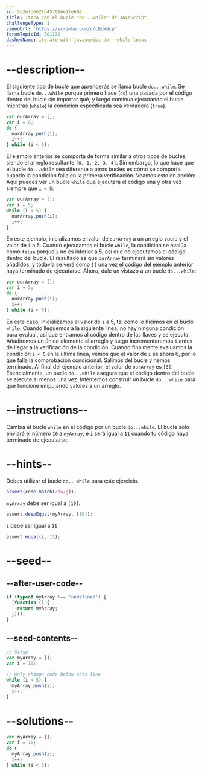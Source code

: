 ```yaml
---
id: 5a2efd662fb457916e1fe604
title: Itera con el bucle "do...while" de JavaScript
challengeType: 1
videoUrl: 'https://scrimba.com/c/cDqWGcp'
forumTopicId: 301172
dashedName: iterate-with-javascript-do---while-loops
---
```


# --description--

El siguiente tipo de bucle que aprenderás se llama bucle `do...while`. Se llama bucle `do...while` porque primero hace (`do`) una pasada por el código dentro del bucle sin importar qué, y luego continua ejecutando el bucle mientras (`while`) la condición especificada sea verdadera (`true`).

```js
var ourArray = [];
var i = 0;
do {
  ourArray.push(i);
  i++;
} while (i < 5);
```

El ejemplo anterior se comporta de forma similar a otros tipos de bucles, siendo el arreglo resultante `[0, 1, 2, 3, 4]`. Sin embargo, lo que hace que el bucle `do...while` sea diferente a otros bucles es cómo se comporta cuando la condición falla en la primera verificación. Veamos esto en acción: Aquí puedes ver un bucle `while` que ejecutará el código una y otra vez siempre que `i < 5`:

```js
var ourArray = [];
var i = 5;
while (i < 5) {
  ourArray.push(i);
  i++;
}
```

En este ejemplo, inicializamos el valor de `ourArray` a un arreglo vacío y el valor de `i` a 5. Cuando ejecutamos el bucle `while`, la condición se evalúa como `false` porque `i` no es inferior a 5, así que no ejecutamos el código dentro del bucle. El resultado es que `ourArray` terminará sin valores añadidos, y todavía se verá como `[]` una vez el código del ejemplo anterior haya terminado de ejecutarse. Ahora, dale un vistazo a un bucle `do...while`:

```js
var ourArray = [];
var i = 5;
do {
  ourArray.push(i);
  i++;
} while (i < 5);
```

En este caso, inicializamos el valor de `i` a 5, tal como lo hicimos en el bucle `while`. Cuando lleguemos a la siguiente línea, no hay ninguna condición para evaluar, así que entramos al código dentro de las llaves y se ejecuta. Añadiremos un único elemento al arreglo y luego incrementaremos `i` antes de llegar a la verificación de la condición. Cuando finalmente evaluamos la condición `i < 5` en la última línea, vemos que el valor de `i` es ahora 6, por lo que falla la comprobación condicional. Salimos del bucle y hemos terminado. Al final del ejemplo anterior, el valor de `ourArray` es `[5]`. Esencialmente, un bucle `do...while` asegura que el código dentro del bucle se ejecute al menos una vez. Intentemos construir un bucle `do...while` para que funcione empujando valores a un arreglo.

# --instructions--

Cambia el bucle `while` en el código por un bucle `do...while`. El bucle solo enviará el número `10` a `myArray`, e `i` será igual a `11` cuando tu código haya terminado de ejecutarse.

# --hints--

Debes utilizar el bucle `do...while` para este ejercicio.

```js
assert(code.match(/do/g));
```

`myArray` debe ser igual a `[10]`.

```js
assert.deepEqual(myArray, [10]);
```

`i` debe ser igual a `11`

```js
assert.equal(i, 11);
```

# --seed--

## --after-user-code--

```js
if (typeof myArray !== 'undefined') {
  (function () {
    return myArray;
  })();
}
```

## --seed-contents--

```js
// Setup
var myArray = [];
var i = 10;

// Only change code below this line
while (i < 5) {
  myArray.push(i);
  i++;
}
```

# --solutions--

```js
var myArray = [];
var i = 10;
do {
  myArray.push(i);
  i++;
} while (i < 5);
```
